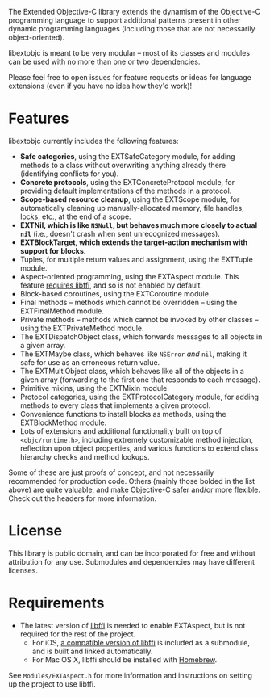 The Extended Objective-C library extends the dynamism of the Objective-C programming language to support additional patterns present in other dynamic programming languages (including those that are not necessarily object-oriented).

libextobjc is meant to be very modular – most of its classes and modules can be used with no more than one or two dependencies.

Please feel free to open issues for feature requests or ideas for language extensions (even if you have no idea how they'd work)!

# Features

libextobjc currently includes the following features:

 * **Safe categories**, using the EXTSafeCategory module, for adding methods to a class without overwriting anything already there (identifying conflicts for you).
 * **Concrete protocols**, using the EXTConcreteProtocol module, for providing default implementations of the methods in a protocol.
 * **Scope-based resource cleanup**, using the EXTScope module, for automatically cleaning up manually-allocated memory, file handles, locks, etc., at the end of a scope.
 * **EXTNil, which is like `NSNull`, but behaves much more closely to actual `nil`** (i.e., doesn't crash when sent unrecognized messages).
 * **EXTBlockTarget, which extends the target-action mechanism with support for blocks**.
 * Tuples, for multiple return values and assignment, using the EXTTuple module.
 * Aspect-oriented programming, using the EXTAspect module. This feature [requires libffi](#Requirements), and so is not enabled by default.
 * Block-based coroutines, using the EXTCoroutine module.
 * Final methods – methods which cannot be overridden – using the EXTFinalMethod module.
 * Private methods – methods which cannot be invoked by other classes – using the EXTPrivateMethod module.
 * The EXTDispatchObject class, which forwards messages to all objects in a given array.
 * The EXTMaybe class, which behaves like `NSError` _and_ `nil`, making it safe for use as an erroneous return value.
 * The EXTMultiObject class, which behaves like all of the objects in a given array (forwarding to the first one that responds to each message).
 * Primitive mixins, using the EXTMixin module.
 * Protocol categories, using the EXTProtocolCategory module, for adding methods to every class that implements a given protocol.
 * Convenience functions to install blocks as methods, using the EXTBlockMethod module.
 * Lots of extensions and additional functionality built on top of `<objc/runtime.h>`, including extremely customizable method injection, reflection upon object properties, and various functions to extend class hierarchy checks and method lookups.

Some of these are just proofs of concept, and not necessarily recommended for production code. Others (mainly those bolded in the list above) are quite valuable, and make Objective-C safer and/or more flexible. Check out the headers for more information.

# License

This library is public domain, and can be incorporated for free and without attribution for any use. Submodules and dependencies may have different licenses.

# Requirements

* The latest version of [libffi](https://github.com/atgreen/libffi) is needed to enable EXTAspect, but is not required for the rest of the project. 
    * For iOS, [a compatible version of libffi](https://github.com/jspahrsummers/libffi) is included as a submodule, and is built and linked automatically.
    * For Mac OS X, libffi should be installed with [Homebrew](https://github.com/atgreen/homebrew).

See `Modules/EXTAspect.h` for more information and instructions on setting up the project to use libffi.
